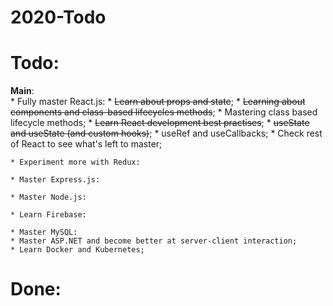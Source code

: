 # 2020-Todo

# Todo:
**Main**:  
    * Fully master React.js:
      * ~~Learn about props and state~~;
      * ~~Learning about components and class-based lifecycles methods~~;
      * Mastering class based lifecycle methods;
      * ~~Learn React development best practises~~;
      * ~~useState and useState (and custom hooks)~~;
      * useRef and useCallbacks;
      * Check rest of React to see what's left to master;

    * Experiment more with Redux:
      
    * Master Express.js: 
    
    * Master Node.js:
    
    * Learn Firebase:
    
    * Master MySQL:
    * Master ASP.NET and become better at server-client interaction;
    * Learn Docker and Kubernetes;
  
# Done:
